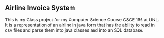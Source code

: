 ## Airline Invoice System
This is my Class project for my Computer Science Course CSCE 156 at UNL.
It is a representation of an airline in java form that has the ability to read in csv files and parse them into java classes and into an SQL database.

